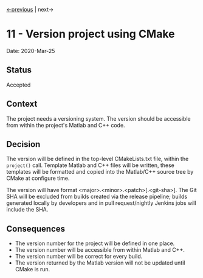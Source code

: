 [<-previous](0010-package-dependencies-in-repo.md) | next->

# 11 - Version project using CMake

Date: 2020-Mar-25

## Status

Accepted

## Context

The project needs a versioning system. The version should be accessible from
within the project's Matlab and C++ code.

## Decision

The version will be defined in the top-level CMakeLists.txt file, within the
`project()` call. Template Matlab and C++ files will be written, these
templates will be formatted and copied into the Matlab/C++ source tree by
CMake at configure time.

The version will have format \<major\>.\<minor\>.\<patch\>[.\<git-sha\>].
The Git SHA will be excluded from builds created via the release pipeline;
builds generated locally by developers and in pull request/nightly Jenkins jobs
will include the SHA.

## Consequences

- The version number for the project will be defined in one place.
- The version number will be accessible from within Matlab and C++.
- The version number will be correct for every build.
- The version returned by the Matlab version will not be updated until CMake is
  run.
